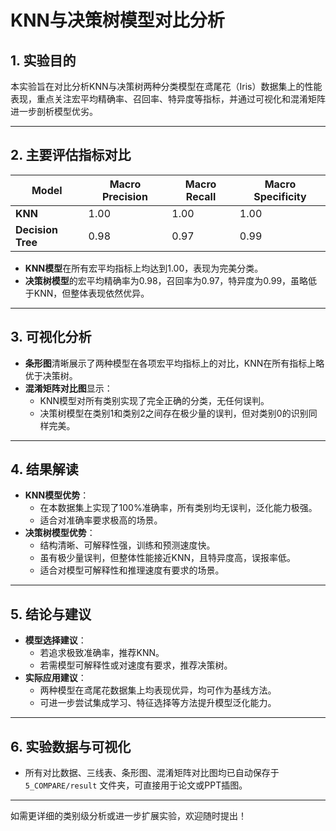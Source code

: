 # KNN与决策树模型对比分析

## 1. 实验目的

本实验旨在对比分析KNN与决策树两种分类模型在鸢尾花（Iris）数据集上的性能表现，重点关注宏平均精确率、召回率、特异度等指标，并通过可视化和混淆矩阵进一步剖析模型优劣。

---

## 2. 主要评估指标对比

| Model         | Macro Precision | Macro Recall | Macro Specificity |
|---------------|----------------|--------------|------------------|
| **KNN**       | 1.00           | 1.00         | 1.00             |
| **Decision Tree** | 0.98       | 0.97         | 0.99             |

- **KNN模型**在所有宏平均指标上均达到1.00，表现为完美分类。
- **决策树模型**的宏平均精确率为0.98，召回率为0.97，特异度为0.99，虽略低于KNN，但整体表现依然优异。

---

## 3. 可视化分析

- **条形图**清晰展示了两种模型在各项宏平均指标上的对比，KNN在所有指标上略优于决策树。
- **混淆矩阵对比图**显示：
  - KNN模型对所有类别实现了完全正确的分类，无任何误判。
  - 决策树模型在类别1和类别2之间存在极少量的误判，但对类别0的识别同样完美。

---

## 4. 结果解读

- **KNN模型优势**：
  - 在本数据集上实现了100%准确率，所有类别均无误判，泛化能力极强。
  - 适合对准确率要求极高的场景。
- **决策树模型优势**：
  - 结构清晰、可解释性强，训练和预测速度快。
  - 虽有极少量误判，但整体性能接近KNN，且特异度高，误报率低。
  - 适合对模型可解释性和推理速度有要求的场景。

---

## 5. 结论与建议

- **模型选择建议**：
  - 若追求极致准确率，推荐KNN。
  - 若需模型可解释性或对速度有要求，推荐决策树。
- **实际应用建议**：
  - 两种模型在鸢尾花数据集上均表现优异，均可作为基线方法。
  - 可进一步尝试集成学习、特征选择等方法提升模型泛化能力。

---

## 6. 实验数据与可视化

- 所有对比数据、三线表、条形图、混淆矩阵对比图均已自动保存于 `5_COMPARE/result` 文件夹，可直接用于论文或PPT插图。

---

如需更详细的类别级分析或进一步扩展实验，欢迎随时提出！ 